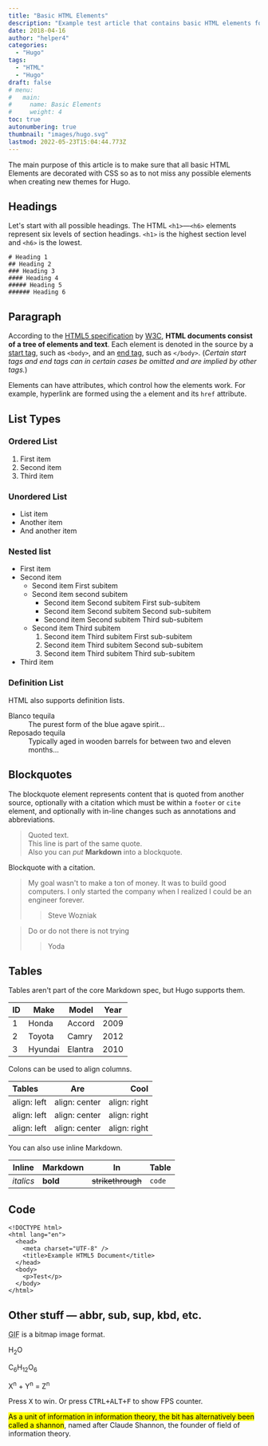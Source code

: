 ```yaml
---
title: "Basic HTML Elements"
description: "Example test article that contains basic HTML elements for text formatting on the Web."
date: 2018-04-16
author: "helper4"
categories:
  - "Hugo"
tags:
  - "HTML"
  - "Hugo"
draft: false
# menu:
#   main:
#     name: Basic Elements
#     weight: 4
toc: true
autonumbering: true
thumbnail: "images/hugo.svg"
lastmod: 2022-05-23T15:04:44.773Z
---
```


The main purpose of this article is to make sure that all basic HTML Elements are decorated with CSS so as to not miss any possible elements when creating new themes for Hugo.

## Headings

Let's start with all possible headings. The HTML `<h1>`—`<h6>` elements represent six levels of section headings. `<h1>` is the highest section level and `<h6>` is the lowest.

```
# Heading 1
## Heading 2
### Heading 3
#### Heading 4
##### Heading 5
###### Heading 6
```

## Paragraph

According to the [HTML5 specification](https://www.w3.org/TR/html5/dom.html#elements) by [W3C](https://www.w3.org/), **HTML documents consist of a tree of elements and text**. Each element is denoted in the source by a [start tag](https://www.w3.org/TR/html5/syntax.html#syntax-start-tags), such as `<body>`, and an [end tag](https://www.w3.org/TR/html5/syntax.html#syntax-end-tags), such as `</body>`. (_Certain start tags and end tags can in certain cases be omitted and are implied by other tags._)

Elements can have attributes, which control how the elements work. For example, hyperlink are formed using the `a` element and its `href` attribute.

## List Types

### Ordered List

1. First item
2. Second item
3. Third item

### Unordered List

- List item
- Another item
- And another item

### Nested list

<ul>
  <li>First item</li>
  <li>Second item
    <ul>
      <li>Second item First subitem</li>
      <li>Second item second subitem
        <ul>
          <li>Second item Second subitem First sub-subitem</li>
          <li>Second item Second subitem Second sub-subitem</li>
          <li>Second item Second subitem Third sub-subitem</li>
        </ul>
      </li>
      <li>Second item Third subitem
        <ol>
          <li>Second item Third subitem First sub-subitem</li>
          <li>Second item Third subitem Second sub-subitem</li>
          <li>Second item Third subitem Third sub-subitem</li>
        </ol>
    </ul>
  </li>
  <li>Third item</li>
</ul>

### Definition List

HTML also supports definition lists.

<dl>
  <dt>Blanco tequila</dt>
  <dd>The purest form of the blue agave spirit...</dd>
  <dt>Reposado tequila</dt>
  <dd>Typically aged in wooden barrels for between two and eleven months...</dd>
</dl>

## Blockquotes

The blockquote element represents content that is quoted from another source, optionally with a citation which must be within a `footer` or `cite` element, and optionally with in-line changes such as annotations and abbreviations.

> Quoted text.\
> This line is part of the same quote.\
> Also you can _put_ **Markdown** into a blockquote.

Blockquote with a citation.

> My goal wasn't to make a ton of money. It was to build good computers. I only started the company when I realized I could be an engineer forever.
>
> > Steve Wozniak

> Do or do not there is not trying
>
> > Yoda

## Tables

Tables aren't part of the core Markdown spec, but Hugo supports them.

| ID  | Make    | Model   | Year |
| --- | ------- | ------- | ---- |
| 1   | Honda   | Accord  | 2009 |
| 2   | Toyota  | Camry   | 2012 |
| 3   | Hyundai | Elantra | 2010 |

Colons can be used to align columns.

| Tables      |      Are      |         Cool |
| :---------- | :-----------: | -----------: |
| align: left | align: center | align: right |
| align: left | align: center | align: right |
| align: left | align: center | align: right |

You can also use inline Markdown.

| Inline    | Markdown | In                | Table  |
| --------- | -------- | ----------------- | ------ |
| _italics_ | **bold** | ~~strikethrough~~ | `code` |

## Code

```text
<!DOCTYPE html>
<html lang="en">
  <head>
    <meta charset="UTF-8" />
    <title>Example HTML5 Document</title>
  </head>
  <body>
    <p>Test</p>
  </body>
</html>
```


## Other stuff — abbr, sub, sup, kbd, etc.

<abbr title="Graphics Interchange Format">GIF</abbr> is a bitmap image format.

H<sub>2</sub>O

C<sub>6</sub>H<sub>12</sub>O<sub>6</sub>

X<sup>n</sup> + Y<sup>n</sup> = Z<sup>n</sup>

Press <kbd>X</kbd> to win. Or press <kbd><kbd>CTRL</kbd>+<kbd>ALT</kbd>+<kbd>F</kbd></kbd> to show FPS counter.

<mark>As a unit of information in information theory, the bit has alternatively been called a shannon</mark>, named after Claude Shannon, the founder of field of information theory.
